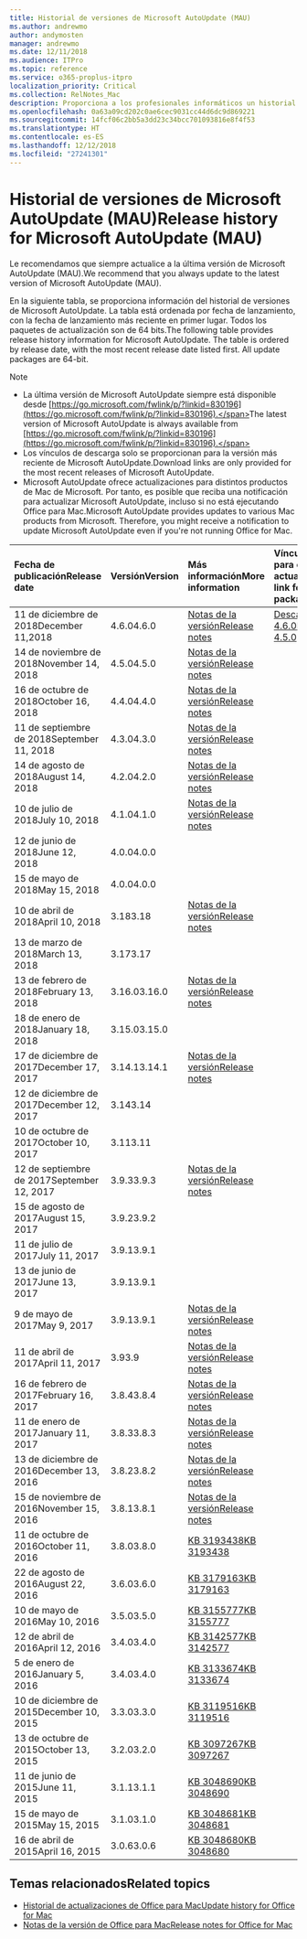 ```yaml
---
title: Historial de versiones de Microsoft AutoUpdate (MAU)
ms.author: andrewmo
author: andymosten
manager: andrewmo
ms.date: 12/11/2018
ms.audience: ITPro
ms.topic: reference
ms.service: o365-proplus-itpro
localization_priority: Critical
ms.collection: RelNotes_Mac
description: Proporciona a los profesionales informáticos un historial de versiones de Microsoft AutoUpdate (MAU).
ms.openlocfilehash: 0a63a09cd202c0ae6cec9031cc44d6dc9d869221
ms.sourcegitcommit: 14fcf06c2bb5a3dd23c34bcc701093816e8f4f53
ms.translationtype: HT
ms.contentlocale: es-ES
ms.lasthandoff: 12/12/2018
ms.locfileid: "27241301"
---
```

# <a name="release-history-for-microsoft-autoupdate-mau"></a><span data-ttu-id="bd1c8-103">Historial de versiones de Microsoft AutoUpdate (MAU)</span><span class="sxs-lookup"><span data-stu-id="bd1c8-103">Release history for Microsoft AutoUpdate (MAU)</span></span>
 
<span data-ttu-id="bd1c8-104">Le recomendamos que siempre actualice a la última versión de Microsoft AutoUpdate (MAU).</span><span class="sxs-lookup"><span data-stu-id="bd1c8-104">We recommend that you always update to the latest version of Microsoft AutoUpdate (MAU).</span></span>

<span data-ttu-id="bd1c8-p101">En la siguiente tabla, se proporciona información del historial de versiones de Microsoft AutoUpdate. La tabla está ordenada por fecha de lanzamiento, con la fecha de lanzamiento más reciente en primer lugar. Todos los paquetes de actualización son de 64 bits.</span><span class="sxs-lookup"><span data-stu-id="bd1c8-p101">The following table provides release history information for Microsoft AutoUpdate. The table is ordered by release date, with the most recent release date listed first. All update packages are 64-bit.</span></span>


> [!NOTE]
> - <span data-ttu-id="bd1c8-108">La última versión de Microsoft AutoUpdate siempre está disponible desde [https://go.microsoft.com/fwlink/p/?linkid=830196](https://go.microsoft.com/fwlink/p/?linkid=830196).</span><span class="sxs-lookup"><span data-stu-id="bd1c8-108">The latest version of Microsoft AutoUpdate is always available from [https://go.microsoft.com/fwlink/p/?linkid=830196](https://go.microsoft.com/fwlink/p/?linkid=830196).</span></span>
> - <span data-ttu-id="bd1c8-109">Los vínculos de descarga solo se proporcionan para la versión más reciente de Microsoft AutoUpdate.</span><span class="sxs-lookup"><span data-stu-id="bd1c8-109">Download links are only provided for the most recent releases of Microsoft AutoUpdate.</span></span>
> - <span data-ttu-id="bd1c8-p102">Microsoft AutoUpdate ofrece actualizaciones para distintos productos de Mac de Microsoft. Por tanto, es posible que reciba una notificación para actualizar Microsoft AutoUpdate, incluso si no está ejecutando Office para Mac.</span><span class="sxs-lookup"><span data-stu-id="bd1c8-p102">Microsoft AutoUpdate provides updates to various Mac products from Microsoft. Therefore, you might receive a notification to update Microsoft AutoUpdate even if you're not running Office for Mac.</span></span>
  
|<span data-ttu-id="bd1c8-112">**Fecha de publicación**</span><span class="sxs-lookup"><span data-stu-id="bd1c8-112">**Release date**</span></span>|<span data-ttu-id="bd1c8-113">**Versión**</span><span class="sxs-lookup"><span data-stu-id="bd1c8-113">**Version**</span></span>|<span data-ttu-id="bd1c8-114">**Más información**</span><span class="sxs-lookup"><span data-stu-id="bd1c8-114">**More information**</span></span>|<span data-ttu-id="bd1c8-115">**Vínculo de descarga para el paquete de actualización**</span><span class="sxs-lookup"><span data-stu-id="bd1c8-115">**Download link for the update package**</span></span>|
|:-----|:-----|:-----|:-----|
|<span data-ttu-id="bd1c8-116">11 de diciembre de 2018</span><span class="sxs-lookup"><span data-stu-id="bd1c8-116">December 11,2018</span></span> <br/>|<span data-ttu-id="bd1c8-117">4.6.0</span><span class="sxs-lookup"><span data-stu-id="bd1c8-117">4.6.0</span></span> <br/> | [<span data-ttu-id="bd1c8-118">Notas de la versión</span><span class="sxs-lookup"><span data-stu-id="bd1c8-118">Release notes</span></span>](release-notes-office-for-mac.md#december-2018-release) <br/> |[<span data-ttu-id="bd1c8-119">Descargar MAU 4.6.0</span><span class="sxs-lookup"><span data-stu-id="bd1c8-119">Download MAU 4.5.0</span></span>](https://go.microsoft.com/fwlink/p/?linkid=830196) <br/> |
|<span data-ttu-id="bd1c8-120">14 de noviembre de 2018</span><span class="sxs-lookup"><span data-stu-id="bd1c8-120">November 14, 2018</span></span> <br/> |<span data-ttu-id="bd1c8-121">4.5.0</span><span class="sxs-lookup"><span data-stu-id="bd1c8-121">4.5.0</span></span> <br/> |[<span data-ttu-id="bd1c8-122">Notas de la versión</span><span class="sxs-lookup"><span data-stu-id="bd1c8-122">Release notes</span></span>](release-notes-office-for-mac.md#november-2018-release) <br/> | |
|<span data-ttu-id="bd1c8-123">16 de octubre de 2018</span><span class="sxs-lookup"><span data-stu-id="bd1c8-123">October 16, 2018</span></span> <br/> |<span data-ttu-id="bd1c8-124">4.4.0</span><span class="sxs-lookup"><span data-stu-id="bd1c8-124">4.4.0</span></span> <br/> |[<span data-ttu-id="bd1c8-125">Notas de la versión</span><span class="sxs-lookup"><span data-stu-id="bd1c8-125">Release notes</span></span>](release-notes-office-for-mac.md#october-2018-release) <br/> | |
|<span data-ttu-id="bd1c8-126">11 de septiembre de 2018</span><span class="sxs-lookup"><span data-stu-id="bd1c8-126">September 11, 2018</span></span>  <br/> |<span data-ttu-id="bd1c8-127">4.3.0</span><span class="sxs-lookup"><span data-stu-id="bd1c8-127">4.3.0</span></span>  <br/> |[<span data-ttu-id="bd1c8-128">Notas de la versión</span><span class="sxs-lookup"><span data-stu-id="bd1c8-128">Release notes</span></span>](release-notes-office-for-mac.md#september-2018-release) <br/> | |
|<span data-ttu-id="bd1c8-129">14 de agosto de 2018</span><span class="sxs-lookup"><span data-stu-id="bd1c8-129">August 14, 2018</span></span>  <br/> |<span data-ttu-id="bd1c8-130">4.2.0</span><span class="sxs-lookup"><span data-stu-id="bd1c8-130">4.2.0</span></span>  <br/> |[<span data-ttu-id="bd1c8-131">Notas de la versión</span><span class="sxs-lookup"><span data-stu-id="bd1c8-131">Release notes</span></span>](release-notes-office-for-mac.md#august-2018-release) <br/> | |
|<span data-ttu-id="bd1c8-132">10 de julio de 2018</span><span class="sxs-lookup"><span data-stu-id="bd1c8-132">July 10, 2018</span></span>  <br/> |<span data-ttu-id="bd1c8-133">4.1.0</span><span class="sxs-lookup"><span data-stu-id="bd1c8-133">4.1.0</span></span>  <br/> |[<span data-ttu-id="bd1c8-134">Notas de la versión</span><span class="sxs-lookup"><span data-stu-id="bd1c8-134">Release notes</span></span>](release-notes-office-for-mac.md#july-2018-release) <br/> | |
|<span data-ttu-id="bd1c8-135">12 de junio de 2018</span><span class="sxs-lookup"><span data-stu-id="bd1c8-135">June 12, 2018</span></span>  <br/> |<span data-ttu-id="bd1c8-136">4.0.0</span><span class="sxs-lookup"><span data-stu-id="bd1c8-136">4.0.0</span></span>  <br/> |||
|<span data-ttu-id="bd1c8-137">15 de mayo de 2018</span><span class="sxs-lookup"><span data-stu-id="bd1c8-137">May 15, 2018</span></span>  <br/> |<span data-ttu-id="bd1c8-138">4.0.0</span><span class="sxs-lookup"><span data-stu-id="bd1c8-138">4.0.0</span></span>  <br/> |||
|<span data-ttu-id="bd1c8-139">10 de abril de 2018</span><span class="sxs-lookup"><span data-stu-id="bd1c8-139">April 10, 2018</span></span>  <br/> |<span data-ttu-id="bd1c8-140">3.18</span><span class="sxs-lookup"><span data-stu-id="bd1c8-140">3.18</span></span>  <br/> |[<span data-ttu-id="bd1c8-141">Notas de la versión</span><span class="sxs-lookup"><span data-stu-id="bd1c8-141">Release notes</span></span>](release-notes-office-for-mac.md#april-2018-release) <br/> ||
|<span data-ttu-id="bd1c8-142">13 de marzo de 2018</span><span class="sxs-lookup"><span data-stu-id="bd1c8-142">March 13, 2018</span></span>  <br/> |<span data-ttu-id="bd1c8-143">3.17</span><span class="sxs-lookup"><span data-stu-id="bd1c8-143">3.17</span></span>  <br/> |||
|<span data-ttu-id="bd1c8-144">13 de febrero de 2018</span><span class="sxs-lookup"><span data-stu-id="bd1c8-144">February 13, 2018</span></span>  <br/> |<span data-ttu-id="bd1c8-145">3.16.0</span><span class="sxs-lookup"><span data-stu-id="bd1c8-145">3.16.0</span></span>  <br/> |[<span data-ttu-id="bd1c8-146">Notas de la versión</span><span class="sxs-lookup"><span data-stu-id="bd1c8-146">Release notes</span></span>](release-notes-office-for-mac.md#february-2018-release) <br/> | <br/> |
|<span data-ttu-id="bd1c8-147">18 de enero de 2018</span><span class="sxs-lookup"><span data-stu-id="bd1c8-147">January 18, 2018</span></span>  <br/> |<span data-ttu-id="bd1c8-148">3.15.0</span><span class="sxs-lookup"><span data-stu-id="bd1c8-148">3.15.0</span></span>  <br/> |<br/> |
|<span data-ttu-id="bd1c8-149">17 de diciembre de 2017</span><span class="sxs-lookup"><span data-stu-id="bd1c8-149">December 17, 2017</span></span>  <br/> |<span data-ttu-id="bd1c8-150">3.14.1</span><span class="sxs-lookup"><span data-stu-id="bd1c8-150">3.14.1</span></span>  <br/> |[<span data-ttu-id="bd1c8-151">Notas de la versión</span><span class="sxs-lookup"><span data-stu-id="bd1c8-151">Release notes</span></span>](release-notes-office-for-mac.md#december-2017-release) <br/> | <br/> |
|<span data-ttu-id="bd1c8-152">12 de diciembre de 2017</span><span class="sxs-lookup"><span data-stu-id="bd1c8-152">December 12, 2017</span></span>  <br/> |<span data-ttu-id="bd1c8-153">3.14</span><span class="sxs-lookup"><span data-stu-id="bd1c8-153">3.14</span></span>  <br/> ||  <br/> |
|<span data-ttu-id="bd1c8-154">10 de octubre de 2017</span><span class="sxs-lookup"><span data-stu-id="bd1c8-154">October 10, 2017</span></span>  <br/> |<span data-ttu-id="bd1c8-155">3.11</span><span class="sxs-lookup"><span data-stu-id="bd1c8-155">3.11</span></span>  <br/> ||<br/> |
|<span data-ttu-id="bd1c8-156">12 de septiembre de 2017</span><span class="sxs-lookup"><span data-stu-id="bd1c8-156">September 12, 2017</span></span>  <br/> |<span data-ttu-id="bd1c8-157">3.9.3</span><span class="sxs-lookup"><span data-stu-id="bd1c8-157">3.9.3</span></span>  <br/> |[<span data-ttu-id="bd1c8-158">Notas de la versión</span><span class="sxs-lookup"><span data-stu-id="bd1c8-158">Release notes</span></span>](release-notes-office-for-mac.md#september-2017-release) <br/> |<br/> |
|<span data-ttu-id="bd1c8-159">15 de agosto de 2017</span><span class="sxs-lookup"><span data-stu-id="bd1c8-159">August 15, 2017</span></span>  <br/> |<span data-ttu-id="bd1c8-160">3.9.2</span><span class="sxs-lookup"><span data-stu-id="bd1c8-160">3.9.2</span></span>  <br/> || <br/> |
|<span data-ttu-id="bd1c8-161">11 de julio de 2017</span><span class="sxs-lookup"><span data-stu-id="bd1c8-161">July 11, 2017</span></span>  <br/> |<span data-ttu-id="bd1c8-162">3.9.1</span><span class="sxs-lookup"><span data-stu-id="bd1c8-162">3.9.1</span></span>  <br/> || <br/> |
|<span data-ttu-id="bd1c8-163">13 de junio de 2017</span><span class="sxs-lookup"><span data-stu-id="bd1c8-163">June 13, 2017</span></span>  <br/> |<span data-ttu-id="bd1c8-164">3.9.1</span><span class="sxs-lookup"><span data-stu-id="bd1c8-164">3.9.1</span></span>  <br/> || <br/> |
|<span data-ttu-id="bd1c8-165">9 de mayo de 2017</span><span class="sxs-lookup"><span data-stu-id="bd1c8-165">May 9, 2017</span></span>  <br/> |<span data-ttu-id="bd1c8-166">3.9.1</span><span class="sxs-lookup"><span data-stu-id="bd1c8-166">3.9.1</span></span>  <br/> |[<span data-ttu-id="bd1c8-167">Notas de la versión</span><span class="sxs-lookup"><span data-stu-id="bd1c8-167">Release notes</span></span>](release-notes-office-for-mac.md#may-2017-release) <br/> | <br/> |
|<span data-ttu-id="bd1c8-168">11 de abril de 2017</span><span class="sxs-lookup"><span data-stu-id="bd1c8-168">April 11, 2017</span></span>  <br/> |<span data-ttu-id="bd1c8-169">3.9</span><span class="sxs-lookup"><span data-stu-id="bd1c8-169">3.9</span></span>  <br/> |[<span data-ttu-id="bd1c8-170">Notas de la versión</span><span class="sxs-lookup"><span data-stu-id="bd1c8-170">Release notes</span></span>](release-notes-office-for-mac.md#april-2017-release) <br/> |  <br/> |
|<span data-ttu-id="bd1c8-171">16 de febrero de 2017</span><span class="sxs-lookup"><span data-stu-id="bd1c8-171">February 16, 2017</span></span>  <br/> |<span data-ttu-id="bd1c8-172">3.8.4</span><span class="sxs-lookup"><span data-stu-id="bd1c8-172">3.8.4</span></span>  <br/> |[<span data-ttu-id="bd1c8-173">Notas de la versión</span><span class="sxs-lookup"><span data-stu-id="bd1c8-173">Release notes</span></span>](release-notes-office-for-mac.md#february-2017-release) <br/> | <br/> |
|<span data-ttu-id="bd1c8-174">11 de enero de 2017</span><span class="sxs-lookup"><span data-stu-id="bd1c8-174">January 11, 2017</span></span>  <br/> |<span data-ttu-id="bd1c8-175">3.8.3</span><span class="sxs-lookup"><span data-stu-id="bd1c8-175">3.8.3</span></span>  <br/> |[<span data-ttu-id="bd1c8-176">Notas de la versión</span><span class="sxs-lookup"><span data-stu-id="bd1c8-176">Release notes</span></span>](release-notes-office-for-mac.md#january-2017-release) <br/> | <br/> |
|<span data-ttu-id="bd1c8-177">13 de diciembre de 2016</span><span class="sxs-lookup"><span data-stu-id="bd1c8-177">December 13, 2016</span></span>  <br/> |<span data-ttu-id="bd1c8-178">3.8.2</span><span class="sxs-lookup"><span data-stu-id="bd1c8-178">3.8.2</span></span>  <br/> |[<span data-ttu-id="bd1c8-179">Notas de la versión</span><span class="sxs-lookup"><span data-stu-id="bd1c8-179">Release notes</span></span>](release-notes-office-for-mac.md#december-2016-release) <br/> | <br/> |
|<span data-ttu-id="bd1c8-180">15 de noviembre de 2016</span><span class="sxs-lookup"><span data-stu-id="bd1c8-180">November 15, 2016</span></span>  <br/> |<span data-ttu-id="bd1c8-181">3.8.1</span><span class="sxs-lookup"><span data-stu-id="bd1c8-181">3.8.1</span></span>  <br/> |[<span data-ttu-id="bd1c8-182">Notas de la versión</span><span class="sxs-lookup"><span data-stu-id="bd1c8-182">Release notes</span></span>](release-notes-office-for-mac.md#november-2016-release) <br/> | <br/> |
|<span data-ttu-id="bd1c8-183">11 de octubre de 2016</span><span class="sxs-lookup"><span data-stu-id="bd1c8-183">October 11, 2016</span></span>  <br/> |<span data-ttu-id="bd1c8-184">3.8.0</span><span class="sxs-lookup"><span data-stu-id="bd1c8-184">3.8.0</span></span>  <br/> |[<span data-ttu-id="bd1c8-185">KB 3193438</span><span class="sxs-lookup"><span data-stu-id="bd1c8-185">KB 3193438</span></span>](https://support.microsoft.com/kb/3193438) <br/> | <br/> |
|<span data-ttu-id="bd1c8-186">22 de agosto de 2016</span><span class="sxs-lookup"><span data-stu-id="bd1c8-186">August 22, 2016</span></span>  <br/> |<span data-ttu-id="bd1c8-187">3.6.0</span><span class="sxs-lookup"><span data-stu-id="bd1c8-187">3.6.0</span></span>  <br/> |[<span data-ttu-id="bd1c8-188">KB 3179163</span><span class="sxs-lookup"><span data-stu-id="bd1c8-188">KB 3179163</span></span>](https://support.microsoft.com/kb/3179163) <br/> | <br/> |
|<span data-ttu-id="bd1c8-189">10 de mayo de 2016</span><span class="sxs-lookup"><span data-stu-id="bd1c8-189">May 10, 2016</span></span>  <br/> |<span data-ttu-id="bd1c8-190">3.5.0</span><span class="sxs-lookup"><span data-stu-id="bd1c8-190">3.5.0</span></span>  <br/> |[<span data-ttu-id="bd1c8-191">KB 3155777</span><span class="sxs-lookup"><span data-stu-id="bd1c8-191">KB 3155777</span></span>](https://support.microsoft.com/kb/3155777) <br/> | <br/> |
|<span data-ttu-id="bd1c8-192">12 de abril de 2016</span><span class="sxs-lookup"><span data-stu-id="bd1c8-192">April 12, 2016</span></span>  <br/> |<span data-ttu-id="bd1c8-193">3.4.0</span><span class="sxs-lookup"><span data-stu-id="bd1c8-193">3.4.0</span></span>  <br/> |[<span data-ttu-id="bd1c8-194">KB 3142577</span><span class="sxs-lookup"><span data-stu-id="bd1c8-194">KB 3142577</span></span>](https://support.microsoft.com/kb/3142577) <br/> | <br/> |
|<span data-ttu-id="bd1c8-195">5 de enero de 2016</span><span class="sxs-lookup"><span data-stu-id="bd1c8-195">January 5, 2016</span></span>  <br/> |<span data-ttu-id="bd1c8-196">3.4.0</span><span class="sxs-lookup"><span data-stu-id="bd1c8-196">3.4.0</span></span>  <br/> |[<span data-ttu-id="bd1c8-197">KB 3133674</span><span class="sxs-lookup"><span data-stu-id="bd1c8-197">KB 3133674</span></span>](https://support.microsoft.com/kb/3133674) <br/> | <br/> |
|<span data-ttu-id="bd1c8-198">10 de diciembre de 2015</span><span class="sxs-lookup"><span data-stu-id="bd1c8-198">December 10, 2015</span></span>  <br/> |<span data-ttu-id="bd1c8-199">3.3.0</span><span class="sxs-lookup"><span data-stu-id="bd1c8-199">3.3.0</span></span>  <br/> |[<span data-ttu-id="bd1c8-200">KB 3119516</span><span class="sxs-lookup"><span data-stu-id="bd1c8-200">KB 3119516</span></span>](https://support.microsoft.com/kb/3119516) <br/> | <br/> |
|<span data-ttu-id="bd1c8-201">13 de octubre de 2015</span><span class="sxs-lookup"><span data-stu-id="bd1c8-201">October 13, 2015</span></span>  <br/> |<span data-ttu-id="bd1c8-202">3.2.0</span><span class="sxs-lookup"><span data-stu-id="bd1c8-202">3.2.0</span></span>  <br/> |[<span data-ttu-id="bd1c8-203">KB 3097267</span><span class="sxs-lookup"><span data-stu-id="bd1c8-203">KB 3097267</span></span>](https://support.microsoft.com/kb/3097267) <br/> | <br/> |
|<span data-ttu-id="bd1c8-204">11 de junio de 2015</span><span class="sxs-lookup"><span data-stu-id="bd1c8-204">June 11, 2015</span></span>  <br/> |<span data-ttu-id="bd1c8-205">3.1.1</span><span class="sxs-lookup"><span data-stu-id="bd1c8-205">3.1.1</span></span>  <br/> |[<span data-ttu-id="bd1c8-206">KB 3048690</span><span class="sxs-lookup"><span data-stu-id="bd1c8-206">KB 3048690</span></span>](https://support.microsoft.com/kb/3048690) <br/> | <br/> |
|<span data-ttu-id="bd1c8-207">15 de mayo de 2015</span><span class="sxs-lookup"><span data-stu-id="bd1c8-207">May 15, 2015</span></span>  <br/> |<span data-ttu-id="bd1c8-208">3.1.0</span><span class="sxs-lookup"><span data-stu-id="bd1c8-208">3.1.0</span></span>  <br/> |[<span data-ttu-id="bd1c8-209">KB 3048681</span><span class="sxs-lookup"><span data-stu-id="bd1c8-209">KB 3048681</span></span>](https://support.microsoft.com/kb/3048681) <br/> | <br/> |
|<span data-ttu-id="bd1c8-210">16 de abril de 2015</span><span class="sxs-lookup"><span data-stu-id="bd1c8-210">April 16, 2015</span></span>  <br/> |<span data-ttu-id="bd1c8-211">3.0.6</span><span class="sxs-lookup"><span data-stu-id="bd1c8-211">3.0.6</span></span>  <br/> |[<span data-ttu-id="bd1c8-212">KB 3048680</span><span class="sxs-lookup"><span data-stu-id="bd1c8-212">KB 3048680</span></span>](https://support.microsoft.com/kb/3048680) <br/> | <br/> |

## <a name="related-topics"></a><span data-ttu-id="bd1c8-213">Temas relacionados</span><span class="sxs-lookup"><span data-stu-id="bd1c8-213">Related topics</span></span>

- [<span data-ttu-id="bd1c8-214">Historial de actualizaciones de Office para Mac</span><span class="sxs-lookup"><span data-stu-id="bd1c8-214">Update history for Office for Mac</span></span>](update-history-office-for-mac.md)
- [<span data-ttu-id="bd1c8-215">Notas de la versión de Office para Mac</span><span class="sxs-lookup"><span data-stu-id="bd1c8-215">Release notes for Office for Mac</span></span>](release-notes-office-for-mac.md) 